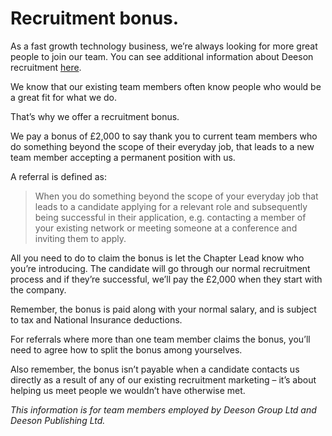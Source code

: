 # Recruitment bonus.

As a fast growth technology business, we’re always looking for more great people to join our team. You can see additional information about Deeson recruitment [here](https://www.deeson.co.uk/careers).

We know that our existing team members often know people who would be a great fit for what we do. 

That’s why we offer a recruitment bonus. 

We pay a bonus of £2,000 to say thank you to current team members who do something beyond the scope of their everyday job, that leads to a new team member accepting a permanent position with us. 

A referral is defined as:

>When you do something beyond the scope of your everyday job that leads to a candidate applying for a relevant role and subsequently being successful in their application, e.g. contacting a member of your existing network or meeting someone at a conference and inviting them to apply.

All you need to do to claim the bonus is let the Chapter Lead know who you’re introducing. The candidate will go through our normal recruitment process and if they’re successful, we’ll pay the £2,000 when they start with the company. 

Remember, the bonus is paid along with your normal salary, and is subject to tax and National Insurance deductions.

For referrals where more than one team member claims the bonus, you’ll need to agree how to split the bonus among yourselves. 

Also remember, the bonus isn’t payable when a candidate contacts us directly as a result of any of our existing recruitment marketing – it’s about helping us meet people we wouldn’t have otherwise met. 

_This information is for team members employed by Deeson Group Ltd and Deeson Publishing Ltd._

